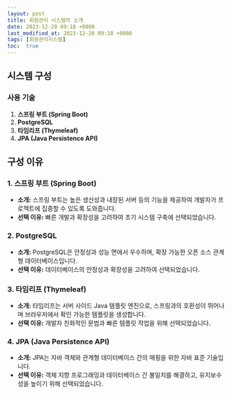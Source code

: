 ```yaml
---
layout: post
title: 회원관리 시스템의 소개
date: 2023-12-28 09:18 +0800
last_modified_at: 2023-12-28 09:18 +0800
tags: [회원관리시스템]
toc:  true
---
```


## 시스템 구성

### 사용 기술
1. **스프링 부트 (Spring Boot)**
2. **PostgreSQL**
3. **타임리프 (Thymeleaf)**
4. **JPA (Java Persistence API)**

## 구성 이유

### 1. 스프링 부트 (Spring Boot)
- **소개:** 스프링 부트는 높은 생산성과 내장된 서버 등의 기능을 제공하여 개발자가 프로젝트에 집중할 수 있도록 도와줍니다.
- **선택 이유:** 빠른 개발과 확장성을 고려하여 초기 시스템 구축에 선택되었습니다.

### 2. PostgreSQL
- **소개:** PostgreSQL은 안정성과 성능 면에서 우수하며, 확장 가능한 오픈 소스 관계형 데이터베이스입니다.
- **선택 이유:** 데이터베이스의 안정성과 확장성을 고려하여 선택되었습니다.

### 3. 타임리프 (Thymeleaf)
- **소개:** 타임리프는 서버 사이드 Java 템플릿 엔진으로, 스프링과의 호환성이 뛰어나며 브라우저에서 확인 가능한 템플릿을 생성합니다.
- **선택 이유:** 개발자 친화적인 문법과 빠른 템플릿 작업을 위해 선택되었습니다.

### 4. JPA (Java Persistence API)
- **소개:** JPA는 자바 객체와 관계형 데이터베이스 간의 매핑을 위한 자바 표준 기술입니다.
- **선택 이유:** 객체 지향 프로그래밍과 데이터베이스 간 불일치를 해결하고, 유지보수성을 높이기 위해 선택되었습니다.
